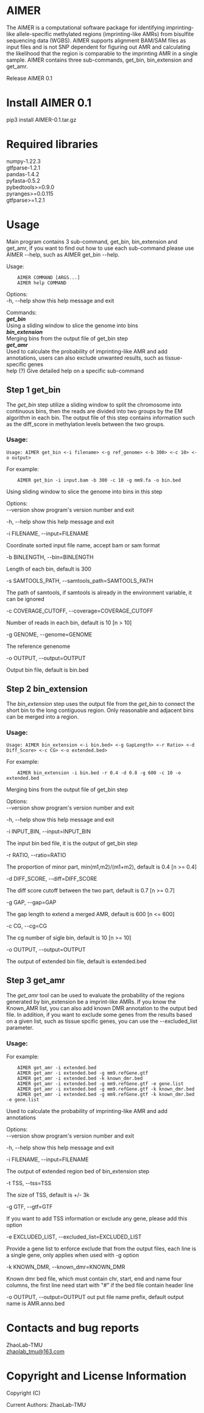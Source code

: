 # AIMER
The AIMER is a computational software package for identifying imprinting-like allele-specific methylated regions (imprinting-like AMRs) from bisulfite sequencing data (WGBS). AIMER supports alignment BAM/SAM files as input files and is not SNP dependent for figuring out AMR and calculating the likelihood that the region is comparable to the imprinting AMR in a single sample. AIMER contains three sub-commands, get_bin, bin_extension and get_amr.  

Release AIMER 0.1

# Install AIMER 0.1  
pip3 install AIMER-0.1.tar.gz  
  
# Required libraries  
numpy-1.22.3  
gtfparse-1.2.1  
pandas-1.4.2  
pyfasta-0.5.2  
pybedtools>=0.9.0  
pyranges>=0.0.115  
gtfparse>=1.2.1  
  
  
Usage  
==========================  
Main program contains 3 sub-command, get_bin, bin_extension and get_amr, if you want to find out how to use each sub-command please use AIMER <sub-command> --help, such as AIMER get_bin --help.  
  
Usage:  
```
    AIMER COMMAND [ARGS...]  
    AIMER help COMMAND  
```
  
Options:  
  -h, --help  show this help message and exit  

Commands:  
  ***get_bin***             
  Using a sliding window to slice the genome into bins      
  ***bin_extension***       
  Merging bins from the output file of get_bin step      
  ***get_amr***             
  Used to calculate the probability of imprinting-like AMR and add annotations, users can also exclude unwanted results, such as tissue-specific genes        
  help (?)  Give detailed help on a specific sub-command  

 
## Step 1  get_bin 
The *get_bin* step utilize a sliding window to split the chromosome into continuous bins, then the reads are divided into two groups by the EM algorithm in each bin. The output file of this step contains information such as the diff_score in methylation levels between the two groups.  
  
### Usage:  
    Usage: AIMER get_bin <-i filename> <-g ref_genome> <-b 300> <-c 10> <-o output>  
For example:   
  
        AIMER get_bin -i input.bam -b 300 -c 10 -g mm9.fa -o bin.bed  
  
Using sliding window to slice the genome into bins in this step  
  
Options:  
--version    show program's version number and exit  
    
-h, --help    show this help message and exit  
    
-i FILENAME, --input=FILENAME  

Coordinate sorted input file name, accept bam or sam format  
                          
-b BINLENGTH, --bin=BINLENGTH  

Length of each bin, default is 300  
                          
-s SAMTOOLS_PATH, --samtools_path=SAMTOOLS_PATH  

The path of samtools, if samtools is already in the  environment variable, it can be ignored  
                          
-c COVERAGE_CUTOFF, --coverage=COVERAGE_CUTOFF  

Number of reads in each bin, default is 10 [n > 10] 
                          
-g GENOME, --genome=GENOME  

The reference genenome  
                          
-o OUTPUT, --output=OUTPUT  

Output bin file, default is bin.bed  
                          

## Step 2  bin_extension 
The *bin_extension* step uses the output file from the *get_bin* to connect the short bin to the long contiguous region. Only reasonable and adjacent bins can be merged into a region.  
  
### Usage:  
    Usage: AIMER bin_extension <-i bin.bed> <-g GapLength> <-r Ratio> <-d Diff_Score> <-c CG> <-o extended.bed>  
For example:   
    
        AIMER bin_extension -i bin.bed -r 0.4 -d 0.8 -g 600 -c 10 -o extended.bed  
  
Merging bins from the output file of get_bin step  
  
Options:  
  --version             show program's version number and exit 
    
  -h, --help            show this help message and exit  
    
  -i INPUT_BIN, --input=INPUT_BIN
  
  The input bin bed file, it is the output of get_bin step  
                          
  -r RATIO, --ratio=RATIO
  
  The proportion of minor part, min(m1,m2)/(m1+m2), default is 0.4 [n >= 0.4]  
                          
  -d DIFF_SCORE, --diff=DIFF_SCORE
  
  The diff score cutoff between the two part, default is 0.7 [n >= 0.7]  
                          
  -g GAP, --gap=GAP     
  
  The gap length to extend a merged AMR, default is 600 [n <= 600]  
                          
  -c CG, --cg=CG        
  
  The cg number of sigle bin, default is 10 [n >= 10]  
    
  -o OUTPUT, --output=OUTPUT
  
  The output of extended bin file, default is extended.bed  
  

## Step 3  get_amr
The *get_amr* tool can be used to evaluate the probability of the regions generated by bin_extension be a imprint-like AMRs. If you know the Known_AMR list, you can also add known DMR annotation to the output bed file. In addition, if you want to exclude some genes from the results based on a given list, such as tissue spcific genes, you can use the --excluded_list parameter.  
  
### Usage:  
For example:  
    
        AIMER get_amr -i extended.bed  
        AIMER get_amr -i extended.bed -g mm9.refGene.gtf  
        AIMER get_amr -i extended.bed -k known_dmr.bed  
        AIMER get_amr -i extended.bed -g mm9.refGene.gtf -e gene.list  
        AIMER get_amr -i extended.bed -g mm9.refGene.gtf -k known_dmr.bed  
        AIMER get_amr -i extended.bed -g mm9.refGene.gtf -k known_dmr.bed -e gene.list  
  
  
Used to calculate the probability of imprinting-like AMR and add
annotations  
  
Options:  
  --version             show program's version number and exit  
    
  -h, --help            show this help message and exit  
    
  -i FILENAME, --input=FILENAME      
  
  The output of extended region bed of bin_extension step  
                          
  -t TSS, --tss=TSS    
  
  The size of TSS, default is +/- 3k  
    
  -g GTF, --gtf=GTF    
  
  If you want to add TSS information or exclude any gene, please add this option  
                          
  -e EXCLUDED_LIST, --excluded_list=EXCLUDED_LIST  
  
  Provide a gene list to enforce exclude that from the output files, each line is a single gene, only applies when used with -g option 
                          
  -k KNOWN_DMR, --known_dmr=KNOWN_DMR  
  
  Known dmr bed file, which must contain chr, start, end and name four columns, the first line need start with "#" if the bed file contain header line  
                          
  -o OUTPUT, --output=OUTPUT    out put file name prefix, default output name is AMR.anno.bed  
  
Contacts and bug reports  
==========================  
  
ZhaoLab-TMU  
zhaolab_tmu@163.com  
  
Copyright and License Information  
==========================  
Copyright (C)   
  
Current Authors: ZhaoLab-TMU  
